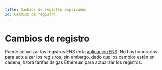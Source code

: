 ```yaml
---
title: Cambios de registro explicados
id: Cambios de registro
---
```


# Cambios de registro

Puede actualizar los registros ENS en la [aplicación ENS](https://app.ens.domains). No hay honorarios para actualizar los registros, sin embargo, dado que los cambios están en cadena, habrá tarifas de gas Ethereum para actualizar los registros.


<!--
### References:

* [Tutorial: Add other wallet addresses to your ENS name](../../tutorials/add-other-wallet-addresses-to-your-ens-name..md)
* [Tutorial: Setting your Profile Avatar](../../tutorials/setting-your-profile-avatar.md)
* [Tutorial: Transfer Ownership of an ENS Name](../../tutorials/transfer-ownership-of-an-ens-name.md)
-->